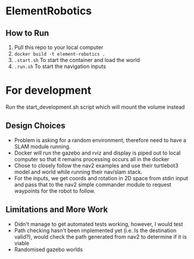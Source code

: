 # ElementRobotics

## How to Run
1. Pull this repo to your local computer
2. `docker build -t element-robotics .`
3. `.start.sh` To start the container and load the world
4. `.run.sh` To start the navigation inputs

# For development
Run the start_development.sh script which will mount the volume instead

## Design Choices
- Problem is asking for a random environment, therefore need to have a SLAM module running.
- Docker will run the gazebo and rviz and display is piped out to local computer so that it remains processing occurs all in the docker
- Chose to closely follow the nav2 examples and use their turtlebot3 model and world while running their nav/slam stack. 
- For the inputs, we get coords and rotation in 2D space from stdin input and pass that to the nav2 simple commander module to request waypoints for the robot to follow.

## Limitations and More Work
- Didn't manage to get automated tests working, however, I would test 
- Path checking hasn't been implemented yet (i.e. Is the destination valid?), would check the path generated from nav2 to determine if it is viable
- Randomised gazebo worlds